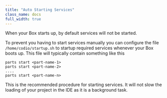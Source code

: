 ```yaml
---
title: "Auto Starting Services"
class_name: docs
full_width: true
---
```


When your Box starts up, by default services will not be started. 

To prevent you having to start services manually you can configure the file `/home/codio/startup.sh` to startup required services whenever your Box boots up. This file will typically contain something like this

	parts start <part-name-1>
	parts start <part-name-2>
	....
	parts start <part-name-n>

This is the recommended procedure for starting services. It will not slow the loading of your project in the IDE as it is a background task.
